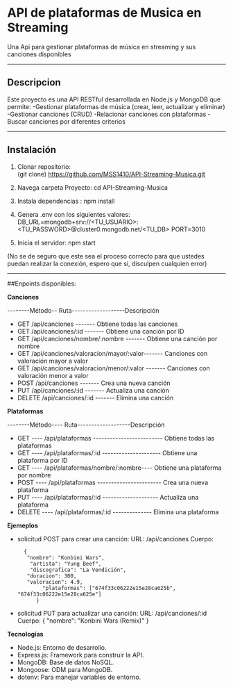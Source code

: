 # API de plataformas de Musica en Streaming

Una Api para gestionar plataformas de música en streaming y sus canciones disponibles

------------------------------------------------------------------------------------------------

## **Descripcion**

Este proyecto es una API RESTful desarrollada en Node.js y MongoDB que permite:
-Gestionar plataformas de música (crear, leer, actualizar y eliminar)
-Gestionar canciones (CRUD)
-Relacionar canciones con plataformas
-Buscar canciones por diferentes criterios

------------------------------------------------------------------------------------------------

## **Instalación**

1. Clonar repositorio:  
   (git clone) https://github.com/MSS1410/API-Streaming-Musica.git

2. Navega carpeta Proyecto: cd API-Streaming-Musica

3. Instala dependencias : npm install

4. Genera .env con los siguientes valores:
       DB_URL=mongodb+srv://<TU_USUARIO>:<TU_PASSWORD>@cluster0.mongodb.net/<TU_DB>
       PORT=3010

5. Inicia el servidor: npm start

(No se de seguro que este sea el proceso correcto para que ustedes puedan realizar la conexión, espero que si, disculpen cualquien error)

------------------------------------------------------------------------------------------------


 ##Enpoints disponibles:
 
 **Canciones**
 
 
--------Método-- Ruta-------------------Descripción
 - GET          	/api/canciones	        -------                         Obtiene todas las canciones
 - GET	        /api/canciones/:id	        -------                         Obtiene una canción por ID
 - GET	     /api/canciones/nombre/:nombre	        -------                         Obtiene una canción por nombre
 - GET	    /api/canciones/valoracion/mayor/:valor-------	      Canciones con valoración mayor a valor
 - GET	    /api/canciones/valoracion/menor/:valor	-------      Canciones con valoración menor a valor
 - POST	         /api/canciones	                -------                    Crea una nueva canción
 - PUT	         /api/canciones/:id           -------                     	Actualiza una canción
- DELETE	         /api/canciones/:id	         -------                       Elimina una canción

**Plataformas**

--------Método---- Ruta-------------------Descripción
- GET	       ----   /api/plataformas	        -------------------------          Obtiene todas las plataformas
- GET	        ----      /api/plataformas/:id	   ---------------------      Obtiene una plataforma por ID
- GET	       ----   /api/plataformas/nombre/:nombre---- Obtiene una plataforma por nombre
- POST        ---- 	/api/plataformas           	 -----------------------     Crea una nueva plataforma
- PUT	      ----     /api/plataformas/:id	     --------------------         Actualiza una plataforma
- DELETE      ----    	/api/plataformas/:id	    --------------      Elimina una plataforma



**Ejemeplos**

- solicitud POST para crear una canción:
        URL: /api/canciones
        Cuerpo: 
       
        {
         "nombre": "Konbini Wars",
          "artista": "Yung Beef",
          "discografica": "La Vendición",
         "duracion": 300,
         "valoracion": 4.9,
              "plataformas": ["674f33c06222e15e28ca625b", "674f33c06222e15e28ca625e"]
            }


- solicitud PUT para actualizar una canción:
URL: /api/canciones/:id
Cuerpo: 
            {
            "nombre": "Konbini Wars (Remix)"
            }

**Tecnologías**
- Node.js: Entorno de desarrollo.
- Express.js: Framework para construir la API.
- MongoDB: Base de datos NoSQL.
- Mongoose: ODM para MongoDB.
- dotenv: Para manejar variables de entorno.



